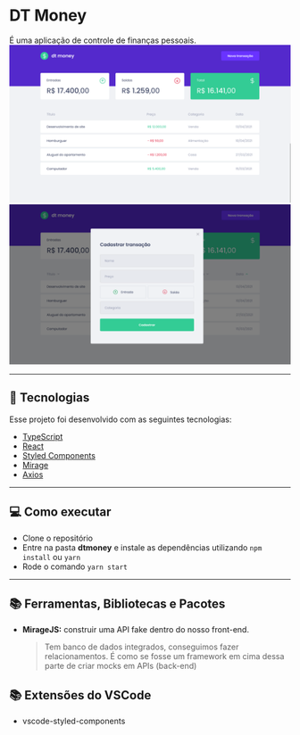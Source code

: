 # DT Money

É uma aplicação de controle de finanças pessoais. 
![Dashboard](./docs/images/dashboard.png)
![Modal](./docs/images/modal.png)

---

## 🚀 Tecnologias

Esse projeto foi desenvolvido com as seguintes tecnologias:

- [TypeScript](https://www.typescriptlang.org/)
- [React](https://reactjs.org)
- [Styled Components](https://styled-components.com/)
- [Mirage](https://miragejs.com/)
- [Axios](https://axios-http.com/docs/intro)

---

## 💻 Como executar

- Clone o repositório
- Entre na pasta **dtmoney** e instale as dependências utilizando `npm install` ou `yarn`
- Rode o comando `yarn start`

---

## 📚 Ferramentas, Bibliotecas e Pacotes

- **MirageJS:** construir uma API fake dentro do nosso front-end. 
  > Tem banco de dados integrados, conseguimos fazer relacionamentos. É como se fosse um framework em cima dessa parte de criar mocks em APIs (back-end)


## 📚 Extensões do VSCode

- vscode-styled-components